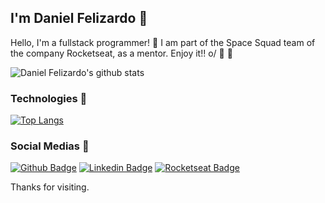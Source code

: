 ## I'm Daniel Felizardo :rocket:

Hello, I'm a fullstack programmer! :rocket: I am part of the Space Squad team of the company Rocketseat, as a mentor. Enjoy it!! o/ :rocket: :purple_heart:

![Daniel Felizardo's github stats](https://github-readme-stats.vercel.app/api?username=danieldfc&show_icons=true&theme=dracula)

### Technologies :gem:

[![Top Langs](https://github-readme-stats.vercel.app/api/top-langs?username=danieldfc&hide=java&langs_count=5)](https://github.com/danieldfc)

### Social Medias :space_invader:
 
[![Github Badge](https://img.shields.io/badge/-Github-000?style=flat-square&logo=Github&logoColor=white&link=https://github.com/danieldfc)](https://github.com/danieldfc)
[![Linkedin Badge](https://img.shields.io/badge/-LinkedIn-blue?style=flat-square&logo=Linkedin&logoColor=white&link=https://www.linkedin.com/in/daniel-felizardo/)](https://www.linkedin.com/in/daniel-felizardo-bb7b02182/)
[![Rocketseat Badge](https://img.shields.io/badge/-Rocketseat-41356b?style=flat-square&logo=Rocketseat&logoColor=white&link=https://app.rocketseat.com.br/me/daniel-felizardo)](https://app.rocketseat.com.br/me/daniel-felizardo)
 
Thanks for visiting.

